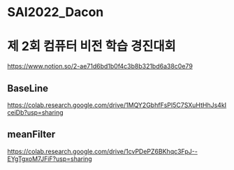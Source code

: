 # SAI2022_Dacon

# 제 2회 컴퓨터 비전 학습 경진대회
https://www.notion.so/2-ae71d6bd1b0f4c3b8b321bd6a38c0e79

## BaseLine
https://colab.research.google.com/drive/1MQY2GbhfFsPI5C7SXuHtHhJs4kIceiDb?usp=sharing

## meanFilter
https://colab.research.google.com/drive/1cvPDePZ6BKhqc3FpJ--EYgTgxoM7JFiF?usp=sharing
